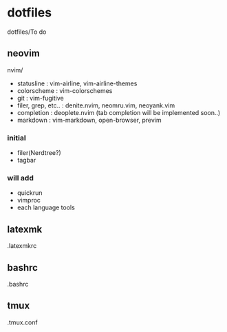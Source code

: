 # dotfiles
dotfiles/To do

## neovim
nvim/
- statusline : vim-airline, vim-airline-themes
- colorscheme : vim-colorschemes
- git : vim-fugitive
- filer, grep, etc.. : denite.nvim, neomru.vim, neoyank.vim
- completion : deoplete.nvim (tab completion will be implemented soon..)
- markdown : vim-markdown, open-browser, previm

### initial
- filer(Nerdtree?)
- tagbar

### will add
- quickrun
- vimproc
- each language tools

## latexmk
.latexmkrc

## bashrc
.bashrc

## tmux
.tmux.conf
